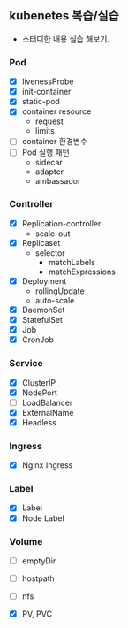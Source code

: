 ## kubenetes 복습/실습
- 스터디한 내용 실습 해보기.

### Pod
- [X] livenessProbe
- [X] init-container
- [X] static-pod
- [X] container resource
  * request
  * limits
- [ ] container 환경변수
- [ ] Pod 실행 패턴
  - sidecar
  - adapter
  - ambassador

### Controller
- [X] Replication-controller
  - scale-out
- [X] Replicaset
  - selector
    - matchLabels
    - matchExpressions
- [X] Deployment
  - rollingUpdate 
  - auto-scale
- [X] DaemonSet
- [X] StatefulSet
- [X] Job
- [X] CronJob

### Service
- [X] ClusterIP
- [X] NodePort
- [ ] LoadBalancer
- [X] ExternalName
- [X] Headless

### Ingress
- [X] Nginx Ingress

### Label
- [X] Label
- [X] Node Label

### Volume
- [ ] emptyDir
- [ ] hostpath
- [ ] nfs
- [X] PV, PVC

